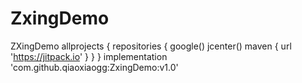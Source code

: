 # ZxingDemo
ZXingDemo
allprojects {
    repositories {
        google()
        jcenter()
        maven { url 'https://jitpack.io' }
    }
}
  implementation 'com.github.qiaoxiaogg:ZxingDemo:v1.0'
